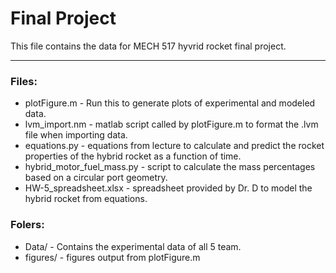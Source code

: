 # Final Project
This file contains the data for MECH 517 hyvrid rocket final project.

---------

### Files:

- plotFigure.m - Run this to generate plots of experimental and modeled data.
- lvm_import.nm - matlab script called by plotFigure.m to format the .lvm file when importing data.
- equations.py - equations from lecture to calculate and predict the rocket properties of the hybrid rocket as a function of time.
- hybrid_motor_fuel_mass.py - script to calculate the mass percentages based on a circular port geometry.
- HW-5_spreadsheet.xlsx - spreadsheet provided by Dr. D to model the hybrid rocket from equations.

### Folers:
- Data/ - Contains the experimental data of all 5 team.
- figures/ - figures output from plotFigure.m